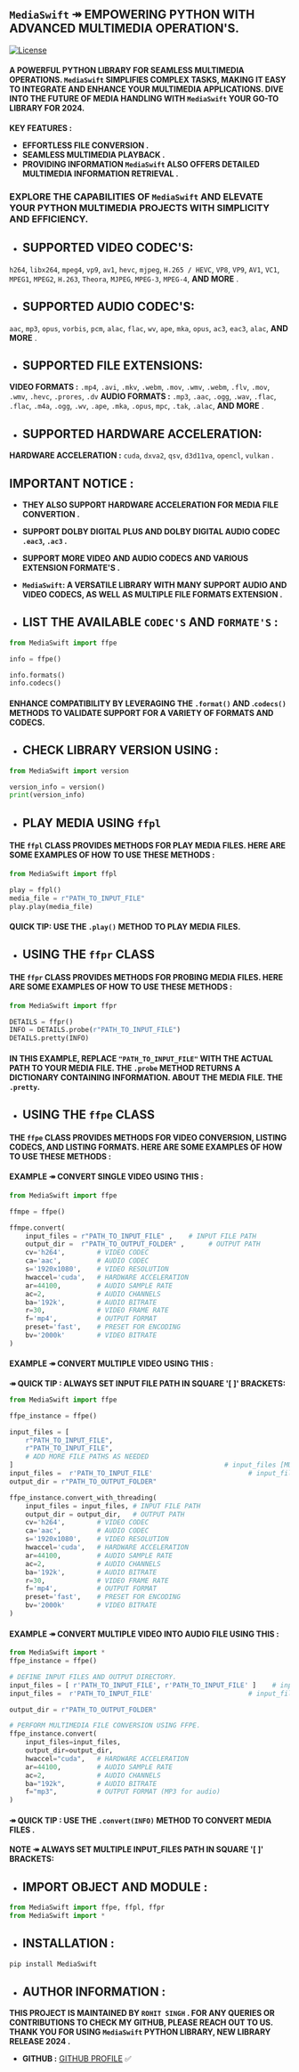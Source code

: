 ## `MediaSwift` ↠  EMPOWERING PYTHON WITH ADVANCED MULTIMEDIA OPERATION'S.

[![License](https://img.shields.io/badge/LICENSE-GPLv3-blue.svg)](https://github.com/ROHIT-SINGH-1/PYTHON-MEDIASWIFT/blob/main/LICENSE)

#### A POWERFUL PYTHON LIBRARY FOR SEAMLESS MULTIMEDIA OPERATIONS. `MediaSwift` SIMPLIFIES COMPLEX TASKS, MAKING IT EASY TO INTEGRATE AND ENHANCE YOUR MULTIMEDIA APPLICATIONS. DIVE INTO THE FUTURE OF MEDIA HANDLING WITH `MediaSwift` YOUR GO-TO LIBRARY FOR 2024.

**KEY FEATURES :**
- **EFFORTLESS FILE CONVERSION .**
- **SEAMLESS MULTIMEDIA PLAYBACK .**
- **PROVIDING INFORMATION `MediaSwift` ALSO OFFERS DETAILED MULTIMEDIA INFORMATION RETRIEVAL .**


### EXPLORE THE CAPABILITIES OF `MediaSwift` AND ELEVATE YOUR PYTHON MULTIMEDIA PROJECTS WITH SIMPLICITY AND EFFICIENCY.


- ## SUPPORTED VIDEO CODEC'S:
`h264`, `libx264`, `mpeg4`, `vp9`, `av1`, `hevc`, `mjpeg`, `H.265 / HEVC`, `VP8`, `VP9`, `AV1`, `VC1`, `MPEG1`, `MPEG2`, `H.263`, `Theora`, `MJPEG`, `MPEG-3`, `MPEG-4`, **AND MORE** .

- ## SUPPORTED AUDIO CODEC'S:
`aac`, `mp3`, `opus`, `vorbis`, `pcm`, `alac`, `flac`, `wv`, `ape`, `mka`, `opus`, `ac3`, `eac3`, `alac`, **AND MORE** .

- ## SUPPORTED FILE EXTENSIONS:
**VIDEO FORMATS :** `.mp4`, `.avi`, `.mkv`, `.webm`, `.mov`, `.wmv`, `.webm`, `.flv`, `.mov`, `.wmv`, `.hevc`, `.prores`, `.dv`
**AUDIO FORMATS :** `.mp3`, `.aac`, `.ogg`, `.wav`, `.flac`, `.flac`, `.m4a`, `.ogg`, `.wv`, `.ape`, `.mka`, `.opus`, `mpc`, `.tak`, `.alac`, **AND MORE** .

- ## SUPPORTED HARDWARE ACCELERATION:
**HARDWARE ACCELERATION :** `cuda`, `dxva2`, `qsv`, `d3d11va`, `opencl`, `vulkan` .

## IMPORTANT NOTICE :
- **THEY ALSO SUPPORT HARDWARE ACCELERATION FOR MEDIA FILE CONVERTION .**
- **SUPPORT DOLBY DIGITAL PLUS AND DOLBY DIGITAL AUDIO CODEC `.eac3`, `.ac3` .** 
  
- **SUPPORT MORE VIDEO AND AUDIO CODECS AND VARIOUS EXTENSION  FORMATE'S .**
  
- **`MediaSwift`: A VERSATILE LIBRARY WITH MANY SUPPORT AUDIO AND VIDEO CODECS, AS WELL AS MULTIPLE FILE FORMATS EXTENSION .**

- ## LIST THE AVAILABLE `CODEC'S` AND `FORMATE'S` :
```python
from MediaSwift import ffpe

info = ffpe()

info.formats()
info.codecs()
```

#### ENHANCE COMPATIBILITY BY LEVERAGING THE `.format()` AND .`codecs()` METHODS TO VALIDATE SUPPORT FOR A VARIETY OF FORMATS AND CODECS.

- ## CHECK LIBRARY VERSION USING :

```python
from MediaSwift import version

version_info = version()
print(version_info)
```

- ## PLAY MEDIA USING `ffpl`
#### THE `ffpl` CLASS PROVIDES METHODS FOR PLAY MEDIA FILES. HERE ARE SOME EXAMPLES OF HOW TO USE THESE METHODS :

```python
from MediaSwift import ffpl

play = ffpl()
media_file = r"PATH_TO_INPUT_FILE"
play.play(media_file)
```

#### QUICK TIP: USE THE `.play()` METHOD TO PLAY MEDIA FILES.

- ## USING THE `ffpr` CLASS

#### THE `ffpr` CLASS PROVIDES METHODS FOR PROBING MEDIA FILES. HERE ARE SOME EXAMPLES OF HOW TO USE THESE METHODS :

```python
from MediaSwift import ffpr

DETAILS = ffpr()
INFO = DETAILS.probe(r"PATH_TO_INPUT_FILE")
DETAILS.pretty(INFO)
```

#### IN THIS EXAMPLE, REPLACE `"PATH_TO_INPUT_FILE"` WITH THE ACTUAL PATH TO YOUR MEDIA FILE. THE `.probe` METHOD RETURNS A DICTIONARY CONTAINING INFORMATION. ABOUT THE MEDIA FILE. THE `.pretty`.

- ## USING THE `ffpe` CLASS

#### THE `ffpe` CLASS PROVIDES METHODS FOR VIDEO CONVERSION, LISTING CODECS, AND LISTING FORMATS. HERE ARE SOME EXAMPLES OF HOW TO USE THESE METHODS :

#### EXAMPLE ↠  CONVERT SINGLE VIDEO USING THIS : 
```python
from MediaSwift import ffpe

ffmpe = ffpe()

ffmpe.convert(
    input_files = r"PATH_TO_INPUT_FILE" ,    # INPUT FILE PATH
    output_dir =  r"PATH_TO_OUTPUT_FOLDER" ,      # OUTPUT PATH
    cv='h264',        # VIDEO CODEC
    ca='aac',         # AUDIO CODEC
    s='1920x1080',    # VIDEO RESOLUTION
    hwaccel='cuda',   # HARDWARE ACCELERATION
    ar=44100,         # AUDIO SAMPLE RATE
    ac=2,             # AUDIO CHANNELS
    ba='192k',        # AUDIO BITRATE
    r=30,             # VIDEO FRAME RATE
    f='mp4',          # OUTPUT FORMAT
    preset='fast',    # PRESET FOR ENCODING
    bv='2000k'        # VIDEO BITRATE 
)
```
#### EXAMPLE ↠  CONVERT MULTIPLE VIDEO USING THIS : 
**↠ QUICK TIP : ALWAYS SET INPUT FILE PATH IN SQUARE '[ ]' BRACKETS:**
```python
from MediaSwift import ffpe

ffpe_instance = ffpe()

input_files = [
    r"PATH_TO_INPUT_FILE",
    r"PATH_TO_INPUT_FILE",
    # ADD MORE FILE PATHS AS NEEDED
]                                                     # input_files [MULTIPLE CONVERT]
input_files =  r'PATH_TO_INPUT_FILE'                        # input_files [SINGLE CONVERT]
output_dir = r"PATH_TO_OUTPUT_FOLDER"

ffpe_instance.convert_with_threading(
    input_files = input_files, # INPUT FILE PATH
    output_dir = output_dir,   # OUTPUT PATH
    cv='h264',        # VIDEO CODEC
    ca='aac',         # AUDIO CODEC
    s='1920x1080',    # VIDEO RESOLUTION
    hwaccel='cuda',   # HARDWARE ACCELERATION
    ar=44100,         # AUDIO SAMPLE RATE
    ac=2,             # AUDIO CHANNELS
    ba='192k',        # AUDIO BITRATE
    r=30,             # VIDEO FRAME RATE
    f='mp4',          # OUTPUT FORMAT
    preset='fast',    # PRESET FOR ENCODING
    bv='2000k'        # VIDEO BITRATE
)
```
#### EXAMPLE ↠ CONVERT MULTIPLE VIDEO INTO AUDIO FILE USING THIS : 

```python
from MediaSwift import *
ffpe_instance = ffpe()

# DEFINE INPUT FILES AND OUTPUT DIRECTORY.
input_files = [ r'PATH_TO_INPUT_FILE', r'PATH_TO_INPUT_FILE' ]    # input_files [MULTIPLE CONVERT]
input_files =  r'PATH_TO_INPUT_FILE'                        # input_files [SINGLE CONVERT]

output_dir = r"PATH_TO_OUTPUT_FOLDER"

# PERFORM MULTIMEDIA FILE CONVERSION USING FFPE.
ffpe_instance.convert(
    input_files=input_files,
    output_dir=output_dir,
    hwaccel="cuda",   # HARDWARE ACCELERATION
    ar=44100,         # AUDIO SAMPLE RATE
    ac=2,             # AUDIO CHANNELS
    ba="192k",        # AUDIO BITRATE
    f="mp3",          # OUTPUT FORMAT (MP3 for audio)
)

```
#### ↠ QUICK TIP : USE THE `.convert(INFO)` METHOD TO CONVERT MEDIA FILES .

**NOTE ↠  ALWAYS SET MULTIPLE INPUT_FILES PATH IN SQUARE '[ ]' BRACKETS:**


- ## IMPORT OBJECT AND MODULE :
```python
from MediaSwift import ffpe, ffpl, ffpr
from MediaSwift import *
```

- ## INSTALLATION :

```bash
pip install MediaSwift
```

- ## AUTHOR INFORMATION :

**THIS PROJECT IS MAINTAINED BY ` ROHIT SINGH `  . FOR ANY QUERIES OR CONTRIBUTIONS TO CHECK MY GITHUB, PLEASE REACH OUT TO US. THANK YOU FOR USING `MediaSwift` PYTHON LIBRARY, NEW LIBRARY RELEASE 2024 .**

- **GITHUB :** [GITHUB PROFILE](https://github.com/ROHIT-SINGH-1) ✅